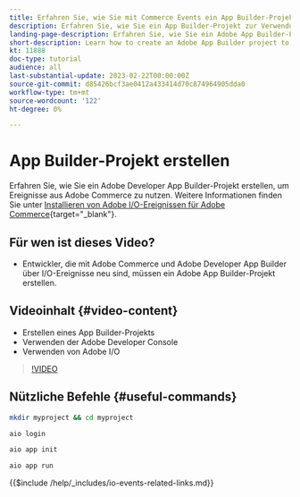 ```yaml
---
title: Erfahren Sie, wie Sie mit Commerce Events ein App Builder-Projekt erstellen
description: Erfahren Sie, wie Sie ein App Builder-Projekt zur Verwendung mit Commerce-Ereignissen erstellen
landing-page-description: Erfahren Sie, wie Sie ein Adobe App Builder-Projekt zur Verwendung von Adobe Commerce-Ereignissen erstellen
short-description: Learn how to create an Adobe App Builder project to use Adobe Commerce events
kt: 11888
doc-type: tutorial
audience: all
last-substantial-update: 2023-02-22T00:00:00Z
source-git-commit: d85426bcf3ae0412a433414d70c874964905dda0
workflow-type: tm+mt
source-wordcount: '122'
ht-degree: 0%

---
```



# App Builder-Projekt erstellen

Erfahren Sie, wie Sie ein Adobe Developer App Builder-Projekt erstellen, um Ereignisse aus Adobe Commerce zu nutzen. Weitere Informationen finden Sie unter [Installieren von Adobe I/O-Ereignissen für Adobe Commerce](https://developer.adobe.com/commerce/events/get-started/installation/){target="_blank"}.

## Für wen ist dieses Video?

* Entwickler, die mit Adobe Commerce und Adobe Developer App Builder über I/O-Ereignisse neu sind, müssen ein Adobe App Builder-Projekt erstellen.

## Videoinhalt {#video-content}

* Erstellen eines App Builder-Projekts
* Verwenden der Adobe Developer Console
* Verwenden von Adobe I/O

>[!VIDEO](https://video.tv.adobe.com/v/3415797?quality=12&learn=on)

## Nützliche Befehle {#useful-commands}

```bash
mkdir myproject && cd myproject

aio login

aio app init

aio app run
```

{{$include /help/_includes/io-events-related-links.md}}

